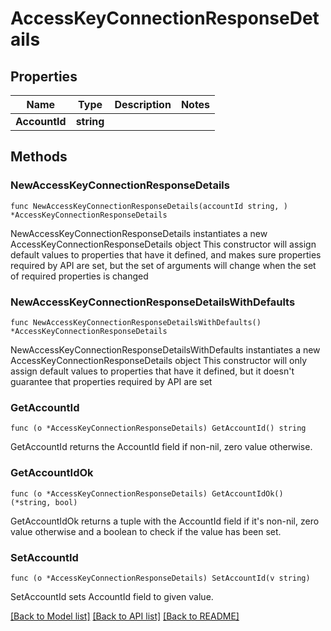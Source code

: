 # AccessKeyConnectionResponseDetails

## Properties

Name | Type | Description | Notes
------------ | ------------- | ------------- | -------------
**AccountId** | **string** |  | 

## Methods

### NewAccessKeyConnectionResponseDetails

`func NewAccessKeyConnectionResponseDetails(accountId string, ) *AccessKeyConnectionResponseDetails`

NewAccessKeyConnectionResponseDetails instantiates a new AccessKeyConnectionResponseDetails object
This constructor will assign default values to properties that have it defined,
and makes sure properties required by API are set, but the set of arguments
will change when the set of required properties is changed

### NewAccessKeyConnectionResponseDetailsWithDefaults

`func NewAccessKeyConnectionResponseDetailsWithDefaults() *AccessKeyConnectionResponseDetails`

NewAccessKeyConnectionResponseDetailsWithDefaults instantiates a new AccessKeyConnectionResponseDetails object
This constructor will only assign default values to properties that have it defined,
but it doesn't guarantee that properties required by API are set

### GetAccountId

`func (o *AccessKeyConnectionResponseDetails) GetAccountId() string`

GetAccountId returns the AccountId field if non-nil, zero value otherwise.

### GetAccountIdOk

`func (o *AccessKeyConnectionResponseDetails) GetAccountIdOk() (*string, bool)`

GetAccountIdOk returns a tuple with the AccountId field if it's non-nil, zero value otherwise
and a boolean to check if the value has been set.

### SetAccountId

`func (o *AccessKeyConnectionResponseDetails) SetAccountId(v string)`

SetAccountId sets AccountId field to given value.



[[Back to Model list]](../README.md#documentation-for-models) [[Back to API list]](../README.md#documentation-for-api-endpoints) [[Back to README]](../README.md)


